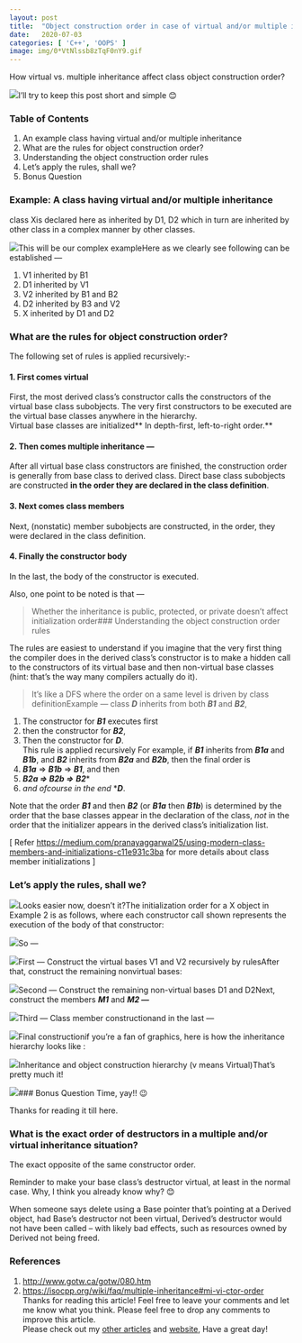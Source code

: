 ```yaml
---
layout:	post
title:	"Object construction order in case of virtual and/or multiple inheritance"
date:	2020-07-03
categories: [ 'C++', 'OOPS' ]
image: img/0*VtNlssb8zTqF0nY9.gif
---
```


  How virtual vs. multiple inheritance affect class object construction order?

![](/img/0*VtNlssb8zTqF0nY9.gif)I’ll try to keep this post short and simple 😊

### Table of Contents

1. An example class having virtual and/or multiple inheritance
2. What are the rules for object construction order?
3. Understanding the object construction order rules
4. Let’s apply the rules, shall we?
5. Bonus Question
### Example: A class having virtual and/or multiple inheritance

class Xis declared here as inherited by D1, D2 which in turn are inherited by other class in a complex manner by other classes.

![](/img/1*9ZFGEBfTvwaafG1tsZR4QQ.png)This will be our complex exampleHere as we clearly see following can be established —   
1) V1 inherited by B1  
2) D1 inherited by V1  
3) V2 inherited by B1 and B2  
4) D2 inherited by B3 and V2  
5) X inherited by D1 and D2

### What are the rules for object construction order?

The following set of rules is applied recursively:-

#### 1. First comes virtual

First, the most derived class’s constructor calls the constructors of the virtual base class subobjects. The very first constructors to be executed are the virtual base classes anywhere in the hierarchy.   
Virtual base classes are initialized** In depth-first, left-to-right order.**

#### 2. Then comes multiple inheritance —

After all virtual base class constructors are finished, the construction order is generally from base class to derived class. Direct base class subobjects are constructed **in the order they are declared in the class definition**.

#### 3. Next comes class members

Next, (nonstatic) member subobjects are constructed, in the order, they were declared in the class definition.

#### 4. Finally the constructor body

In the last, the body of the constructor is executed.

Also, one point to be noted is that —


> Whether the inheritance is public, protected, or private doesn’t affect initialization order### Understanding the object construction order rules

The rules are easiest to understand if you imagine that the very first thing the compiler does in the derived class’s constructor is to make a hidden call to the constructors of its virtual base and then non-virtual base classes (hint: that’s the way many compilers actually do it).


> It’s like a DFS where the order on a same level is driven by class definitionExample — class ***D*** inherits from both ***B1*** and ***B2***,

1. The constructor for ***B1*** executes first
2. then the constructor for ***B2***,
3. Then the constructor for ***D***.   
This rule is applied recursively
For example, if ***B1*** inherits from ***B1a*** and ***B1b***, and ***B2*** inherits from ***B2a*** and ***B2b***, then the final order is   
1. ***B1a*** => ***B1b*** => ***B1***, and then   
2. ***B2a => B2b =>*** ***B2****   
3. *and ofcourse in the end* ****D***.

Note that the order ***B1*** and then ***B2*** (or ***B1a*** then ***B1b***) is determined by the order that the base classes appear in the declaration of the class, *not* in the order that the initializer appears in the derived class’s initialization list.

[ Refer <https://medium.com/pranayaggarwal25/using-modern-class-members-and-initializations-c11e931c3ba> for more details about class member initializations ]

### Let’s apply the rules, shall we?

![](/img/1*9ZFGEBfTvwaafG1tsZR4QQ.png)Looks easier now, doesn’t it?The initialization order for a X object in Example 2 is as follows, where each constructor call shown represents the execution of the body of that constructor:

![](/img/1*a-qxlGwcVWru5zB3Xo_4Yw.png)So —

![](/img/1*TTTVf62ztLB7o-Z0g3na2A.png)First — Construct the virtual bases V1 and V2 recursively by rulesAfter that, construct the remaining nonvirtual bases:

![](/img/1*TY1_6ucxEUqM8HNQgeMsgQ.png)Second — Construct the remaining non-virtual bases D1 and D2Next, construct the members ***M1*** and ***M2 —***

![](/img/1*cDhZbtSxlmIfZanCtUjkAA.png)Third — Class member constructionand in the last —

![](/img/1*d0jyqK1WZL9p4MfTVvnRlg.png)Final constructionif you’re a fan of graphics, here is how the inheritance hierarchy looks like :

![](/img/1*lNJNK6S_PTgulnoservZoQ.png)Inheritance and object construction hierarchy (v means Virtual)That’s pretty much it!

![](/img/0*RymMjGO7qYGCJPV2)### Bonus Question Time, yay!! 😉

Thanks for reading it till here.

### What is the exact order of destructors in a multiple and/or virtual inheritance situation?

The exact opposite of the same constructor order.

Reminder to make your base class’s destructor virtual, at least in the normal case. Why, I think you already know why? 😊

When someone says delete using a Base pointer that’s pointing at a Derived object, had Base’s destructor not been virtual, Derived’s destructor would not have been called – with likely bad effects, such as resources owned by Derived not being freed.

### References

1. <http://www.gotw.ca/gotw/080.htm>
2. <https://isocpp.org/wiki/faq/multiple-inheritance#mi-vi-ctor-order>
Thanks for reading this article! Feel free to leave your comments and let me know what you think. Please feel free to drop any comments to improve this article.  
Please check out my [other articles](https://medium.com/pranayaggarwal25) and [website](http://pranayaggarwal.github.io/), Have a great day!

  